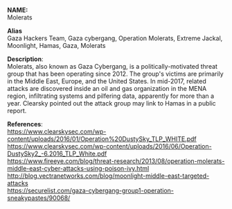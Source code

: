 **NAME:**  
Molerats  
  
**Alias**  
Gaza Hackers Team, Gaza cybergang, Operation Molerats, Extreme Jackal, Moonlight, Hamas, Gaza, Molerats  

**Description**:   
Molerats, also known as Gaza Cybergang, is a politically-motivated threat group that has been operating since 2012. The group's victims are primarily in the Middle East, Europe, and the United States. In mid-2017, related attacks are discovered inside an oil and gas organization in the MENA region, infiltrating systems and pilfering data, apparently for more than a year. Clearsky pointed out the attack group may link to Hamas in a public report.

**References**:   
https://www.clearskysec.com/wp-content/uploads/2016/01/Operation%20DustySky_TLP_WHITE.pdf  
https://www.clearskysec.com/wp-content/uploads/2016/06/Operation-DustySky2_-6.2016_TLP_White.pdf  
https://www.fireeye.com/blog/threat-research/2013/08/operation-molerats-middle-east-cyber-attacks-using-poison-ivy.html  
http://blog.vectranetworks.com/blog/moonlight-middle-east-targeted-attacks  
https://securelist.com/gaza-cybergang-group1-operation-sneakypastes/90068/  